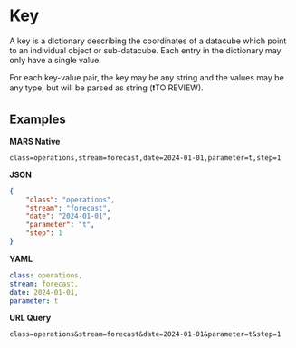 # Key

A key is a dictionary describing the coordinates of a datacube which point to an individual object or sub-datacube. Each entry in the dictionary may only have a single value.

For each key-value pair, the key may be any string and the values may be any type, but will be parsed as string (❗TO REVIEW).

## Examples

**MARS Native**
```
class=operations,stream=forecast,date=2024-01-01,parameter=t,step=1
```

**JSON**
```JSON
{
    "class": "operations",
    "stream": "forecast",
    "date": "2024-01-01",
    "parameter": "t",
    "step": 1
}
```

**YAML**
```YAML
class: operations,
stream: forecast,
date: 2024-01-01,
parameter: t
```

**URL Query**
```
class=operations&stream=forecast&date=2024-01-01&parameter=t&step=1
```